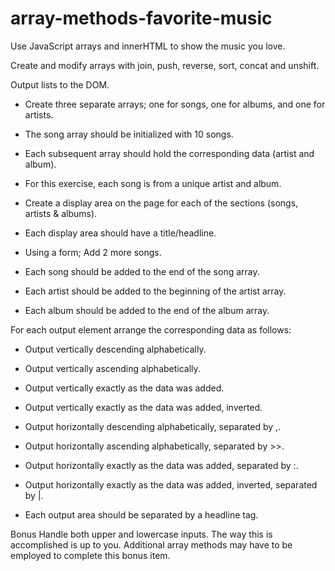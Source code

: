 # array-methods-favorite-music

Use JavaScript arrays and innerHTML to show the music you love.

Create and modify arrays with join, push, reverse, sort, concat and unshift.

Output lists to the DOM.

- Create three separate arrays; one for songs, one for albums, and one for artists.

- The song array should be initialized with 10 songs.

- Each subsequent array should hold the corresponding data (artist and album).

- For this exercise, each song is from a unique artist and album.

- Create a display area on the page for each of the sections (songs, artists & albums).

- Each display area should have a title/headline.

- Using a form; Add 2 more songs.

- Each song should be added to the end of the song array.

- Each artist should be added to the beginning of the artist array.

- Each album should be added to the end of the album array.

For each output element arrange the corresponding data as follows:

- Output vertically descending alphabetically.

- Output vertically ascending alphabetically.

- Output vertically exactly as the data was added.

- Output vertically exactly as the data was added, inverted.

- Output horizontally descending alphabetically, separated by ,.

- Output horizontally ascending alphabetically, separated by >>.

- Output horizontally exactly as the data was added, separated by :.

- Output horizontally exactly as the data was added, inverted, separated by |.

- Each output area should be separated by a headline tag.

Bonus
Handle both upper and lowercase inputs. The way this is accomplished is up to you. Additional array methods may have to be employed to complete this bonus item.
